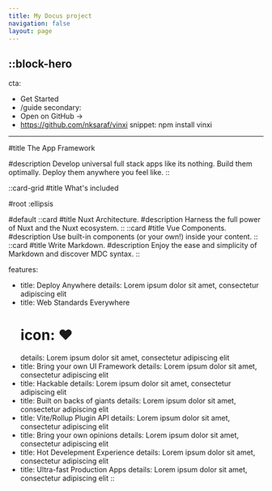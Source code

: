 ```yaml
---
title: My Docus project
navigation: false
layout: page
---
```


::block-hero
---
cta:
  - Get Started
  - /guide
secondary:
  - Open on GitHub →
  - https://github.com/nksaraf/vinxi
snippet: npm install vinxi
---

#title
The App Framework

#description
Develop universal full stack apps like its nothing. Build them optimally. Deploy them anywhere you feel like.
::

::card-grid
#title
What's included

#root
:ellipsis

#default
  ::card
  #title
  Nuxt Architecture.
  #description
  Harness the full power of Nuxt and the Nuxt ecosystem.
  ::
  ::card
  #title
  Vue Components.
  #description
  Use built-in components (or your own!) inside your content.
  ::
  ::card
  #title
  Write Markdown.
  #description
  Enjoy the ease and simplicity of Markdown and discover MDC syntax.
  ::

  features:
  - title: Deploy Anywhere
    details: Lorem ipsum dolor sit amet, consectetur adipiscing elit
  - title: Web Standards Everywhere
    # icon: ❤️
    details: Lorem ipsum dolor sit amet, consectetur adipiscing elit
  - title: Bring your own UI Framework
    details: Lorem ipsum dolor sit amet, consectetur adipiscing elit
  - title: Hackable
    details: Lorem ipsum dolor sit amet, consectetur adipiscing elit
  - title: Built on backs of giants
    details: Lorem ipsum dolor sit amet, consectetur adipiscing elit
  - title: Vite/Rollup Plugin API
    details: Lorem ipsum dolor sit amet, consectetur adipiscing elit
  - title: Bring your own opinions
    details: Lorem ipsum dolor sit amet, consectetur adipiscing elit
  - title: Hot Develepment Experience
    details: Lorem ipsum dolor sit amet, consectetur adipiscing elit
  - title: Ultra-fast Production Apps
    details: Lorem ipsum dolor sit amet, consectetur adipiscing elit
::